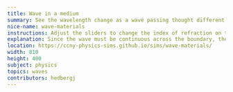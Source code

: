 ```yaml
---
title: Wave in a medium
summary: See the wavelength change as a wave passing thought different mediums
nice-name: wave-materials
instructions: Adjust the sliders to change the index of refraction on the right, and the frequency of the incoming wave
explanation: Since the wave must be continuous across the boundary, the frequency of oscillations must be constant.
location: https://ccny-physics-sims.github.io/sims/wave-materials/
width: 810
height: 400
subject: physics
topics: waves
contributors: hedbergj
---
```

